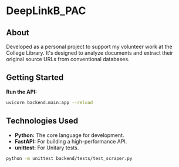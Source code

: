 # DeepLinkB_PAC

## About
Developed as a personal project to support my volunteer work at the College Library. It's designed to analyze documents and extract their original source URLs from conventional databases.

## Getting Started
**Run the API:**
```bash
uvicorn backend.main:app --reload
```

## Technologies Used

* **Python:** The core language for development.
* **FastAPI:** For building a high-performance API.
* **unittest:** For Unitary tests.

```bash
python -m unittest backend/tests/test_scraper.py
```
